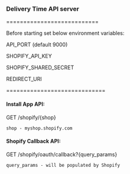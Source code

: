 ### Delivery Time API server

===========================

Before starting set below environment variables:


API_PORT (default 9000)

SHOPIFY_API_KEY

SHOPIFY_SHARED_SECRET

REDIRECT_URI


=============================

#### Install App API:

GET /shopify/{shop}

	shop - myshop.shopify.com



#### Shopify Callback API:

GET /shopify/oauth/callback?{query_params}

	query_params - will be populated by Shopify
